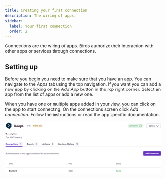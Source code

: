 ```yaml
---
title: Creating your first connection
description: The wiring of apps.
sidebar:
  label: Your first connection
  order: 2
---
```


Connections are the wiring of apps. Birds authorize their interaction with other apps or services through connections.

## Setting up

Before you begin you need to make sure that you have an app. You can navigate to the _Apps_ tab using the top navigation. If you want you can add a new app by clicking on the _Add App_ button in the rop right corner. Select an app from the list of apps or add a new one.

When you have one or multiple apps added in your view, you can click on the app to start connecting. On the connections screen click _Add connection_. Follow the instructions or read the app specific documentation.

![connection](../../../assets/docs/connection.png)
